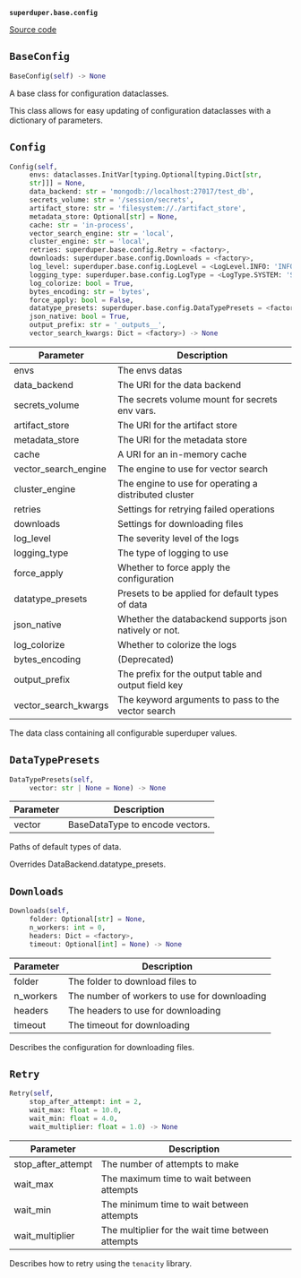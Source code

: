**`superduper.base.config`** 

[Source code](https://github.com/superduper-io/superduper/blob/main/superduper/base/config.py)

## `BaseConfig` 

```python
BaseConfig(self) -> None
```
A base class for configuration dataclasses.

This class allows for easy updating of configuration dataclasses
with a dictionary of parameters.

## `Config` 

```python
Config(self,
     envs: dataclasses.InitVar[typing.Optional[typing.Dict[str,
     str]]] = None,
     data_backend: str = 'mongodb://localhost:27017/test_db',
     secrets_volume: str = '/session/secrets',
     artifact_store: str = 'filesystem://./artifact_store',
     metadata_store: Optional[str] = None,
     cache: str = 'in-process',
     vector_search_engine: str = 'local',
     cluster_engine: str = 'local',
     retries: superduper.base.config.Retry = <factory>,
     downloads: superduper.base.config.Downloads = <factory>,
     log_level: superduper.base.config.LogLevel = <LogLevel.INFO: 'INFO'>,
     logging_type: superduper.base.config.LogType = <LogType.SYSTEM: 'SYSTEM'>,
     log_colorize: bool = True,
     bytes_encoding: str = 'bytes',
     force_apply: bool = False,
     datatype_presets: superduper.base.config.DataTypePresets = <factory>,
     json_native: bool = True,
     output_prefix: str = '_outputs__',
     vector_search_kwargs: Dict = <factory>) -> None
```
| Parameter | Description |
|-----------|-------------|
| envs | The envs datas |
| data_backend | The URI for the data backend |
| secrets_volume | The secrets volume mount for secrets env vars. |
| artifact_store | The URI for the artifact store |
| metadata_store | The URI for the metadata store |
| cache | A URI for an in-memory cache |
| vector_search_engine | The engine to use for vector search |
| cluster_engine | The engine to use for operating a distributed cluster |
| retries | Settings for retrying failed operations |
| downloads | Settings for downloading files |
| log_level | The severity level of the logs |
| logging_type | The type of logging to use |
| force_apply | Whether to force apply the configuration |
| datatype_presets | Presets to be applied for default types of data |
| json_native | Whether the databackend supports json natively or not. |
| log_colorize | Whether to colorize the logs |
| bytes_encoding | (Deprecated) |
| output_prefix | The prefix for the output table and output field key |
| vector_search_kwargs | The keyword arguments to pass to the vector search |

The data class containing all configurable superduper values.

## `DataTypePresets` 

```python
DataTypePresets(self,
     vector: str | None = None) -> None
```
| Parameter | Description |
|-----------|-------------|
| vector | BaseDataType to encode vectors. |

Paths of default types of data.

Overrides DataBackend.datatype_presets.

## `Downloads` 

```python
Downloads(self,
     folder: Optional[str] = None,
     n_workers: int = 0,
     headers: Dict = <factory>,
     timeout: Optional[int] = None) -> None
```
| Parameter | Description |
|-----------|-------------|
| folder | The folder to download files to |
| n_workers | The number of workers to use for downloading |
| headers | The headers to use for downloading |
| timeout | The timeout for downloading |

Describes the configuration for downloading files.

## `Retry` 

```python
Retry(self,
     stop_after_attempt: int = 2,
     wait_max: float = 10.0,
     wait_min: float = 4.0,
     wait_multiplier: float = 1.0) -> None
```
| Parameter | Description |
|-----------|-------------|
| stop_after_attempt | The number of attempts to make |
| wait_max | The maximum time to wait between attempts |
| wait_min | The minimum time to wait between attempts |
| wait_multiplier | The multiplier for the wait time between attempts |

Describes how to retry using the `tenacity` library.

